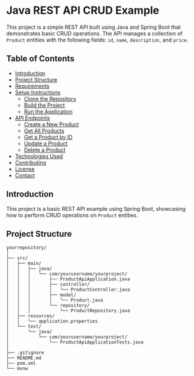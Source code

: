 # Java REST API CRUD Example

This project is a simple REST API built using Java and Spring Boot that demonstrates basic CRUD operations. The API manages a collection of `Product` entities with the following fields: `id`, `name`, `description`, and `price`.

## Table of Contents

- [Introduction](#introduction)
- [Project Structure](#project-structure)
- [Requirements](#requirements)
- [Setup Instructions](#setup-instructions)
  - [Clone the Repository](#1-clone-the-repository)
  - [Build the Project](#2-build-the-project)
  - [Run the Application](#3-run-the-application)
- [API Endpoints](#api-endpoints)
  - [Create a New Product](#1-create-a-new-product)
  - [Get All Products](#2-get-all-products)
  - [Get a Product by ID](#3-get-a-product-by-id)
  - [Update a Product](#4-update-a-product)
  - [Delete a Product](#5-delete-a-product)
- [Technologies Used](#technologies-used)
- [Contributing](#contributing)
- [License](#license)
- [Contact](#contact)

## Introduction

This project is a basic REST API example using Spring Boot, showcasing how to perform CRUD operations on `Product` entities.

## Project Structure

```plaintext
yourrepository/
│
├── src/
│   ├── main/
│   │   ├── java/
│   │   │   └── com/yourusername/yourproject/
│   │   │       ├── ProductApiApplication.java
│   │   │       ├── controller/
│   │   │       │   └── ProductController.java
│   │   │       ├── model/
│   │   │       │   └── Product.java
│   │   │       └── repository/
│   │   │           └── ProductRepository.java
│   ├── resources/
│   │   └── application.properties
│   └── test/
│       └── java/
│           └── com/yourusername/yourproject/
│               └── ProductApiApplicationTests.java
│
├── .gitignore
├── README.md
├── pom.xml
└── mvnw
